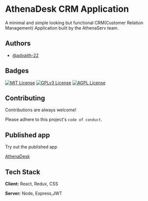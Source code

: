 
# AthenaDesk CRM Application

A minimal and simple looking but functional CRM(Customer Relation Management) Application built by the AthenaServ team.


## Authors

- [@advaith-22](https://www.github.com/advaith-22)


## Badges



[![MIT License](https://img.shields.io/badge/License-MIT-green.svg)](https://choosealicense.com/licenses/mit/)
[![GPLv3 License](https://img.shields.io/badge/License-GPL%20v3-yellow.svg)](https://opensource.org/licenses/)
[![AGPL License](https://img.shields.io/badge/license-AGPL-blue.svg)](http://www.gnu.org/licenses/agpl-3.0)


## Contributing

Contributions are always welcome!

Please adhere to this project's `code of conduct`.


## Published app

Try out the published app

[AthenaDesk]("https://)


## Tech Stack

**Client:** React, Redux, CSS

**Server:** Node, Express,JWT

